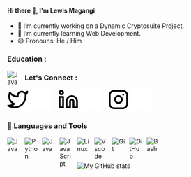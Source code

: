 #### Hi there 👋, I'm Lewis Magangi

- 🔭 I’m currently working on a Dynamic Cryptosuite Project.
- 🌱 I’m currently learning Web Development.
- 😄 Pronouns: He / Him
  
### Education :

<img align="left" alt="Java" width="30px" style="padding-right:10px;" src="https://s3.amazonaws.com/intranet-projects-files/holbertonschool-higher-level_programming+/268/logo.png" alt="Logo">

### Let's Connect :

[![website](./Images/twitter-light.svg)](https://twitter.com/Lewis_Magangi#gh-light-mode-only)
[![website](./Images/twitter-dark.svg)](https://twitter.com/Lewis_Magangi#gh-dark-mode-only)
&nbsp;&nbsp;
[![website](./Images/linkedin-light.svg)](https://linkedin.com/in/lewis-magangi#gh-light-mode-only)
[![website](./Images/linkedin-dark.svg)](https://linkedin.com/in/lewis-magangi#gh-dark-mode-only)
&nbsp;&nbsp;
[![website](./Images/instagram-light.svg)](https://instagram.com/Liquelaliqour#gh-light-mode-only)
[![website](./Images/instagram-dark.svg)](https://instagram.com/Liquelaliqour#gh-dark-mode-only)

### 🧰 Languages and Tools

<img align="left" alt="Java" width="30px" style="padding-right:10px;" src="https://cdn.jsdelivr.net/gh/devicons/devicon/icons/c/c-original.svg" />
<img align="left" alt="Python" width="30px" style="padding-right:10px;" src="https://cdn.jsdelivr.net/gh/devicons/devicon/icons/python/python-plain.svg" />
<img align="left" alt="Java" width="30px" style="padding-right:10px;" src="https://cdn.jsdelivr.net/gh/devicons/devicon/icons/java/java-original.svg"/>
<img align="left" alt="JavaScript" width="30px" style="padding-right:10px;" src="https://cdn.jsdelivr.net/gh/devicons/devicon/icons/javascript/javascript-plain.svg" />
<img align="left" alt="Linux" width="30px" style="padding-right:10px;" src="https://cdn.jsdelivr.net/gh/devicons/devicon/icons/linux/linux-original.svg" />
<img align="left" alt="Vscode" width="30px" style="padding-right:10px;" src="https://cdn.jsdelivr.net/gh/devicons/devicon/icons/vscode/vscode-original.svg" />
<img align="left" alt="Git" width="30px" style="padding-right:10px;" src="https://cdn.jsdelivr.net/gh/devicons/devicon/icons/git/git-plain-wordmark.svg" />
<img align="left" alt="GitHub" width="30px" style="padding-right:10px;" src="https://cdn.jsdelivr.net/gh/devicons/devicon/icons/github/github-original-wordmark.svg" />
<img align="left" alt="Bash" width="30px" style="padding-right:10px;" src="https://cdn.jsdelivr.net/gh/devicons/devicon/icons/bash/bash-original.svg" />
<br />

#

![My GitHub stats](https://github-readme-stats.vercel.app/api?username=Liquelaliqour&theme=dark&show_icons=true)

</details>

[twitter]: https://twitter.com/Lewis_Magangi
[instagram]: https://instagram.com/Liquelaliqour
[linkedin]: https://linkedin.com/in/lewis-magangi
